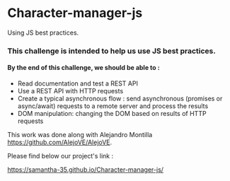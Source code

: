 # Character-manager-js
Using JS best practices.

### This challenge is intended to help us use JS best practices.

#### By the end of this challenge, we should be able to : 

<ul>
<li>Read documentation and test a REST API</li>
<li>Use a REST API with HTTP requests</li>
<li>Create a typical asynchronous flow : send asynchronous (promises or async/await) requests to a remote server and process the results
</li>
<li>DOM manipulation: changing the DOM based on results of HTTP requests</li>
</ul>

This work was done along with Alejandro Montilla https://github.com/AlejoVE/AlejoVE.

Please find below our project's link :

https://samantha-35.github.io/Character-manager-js/
